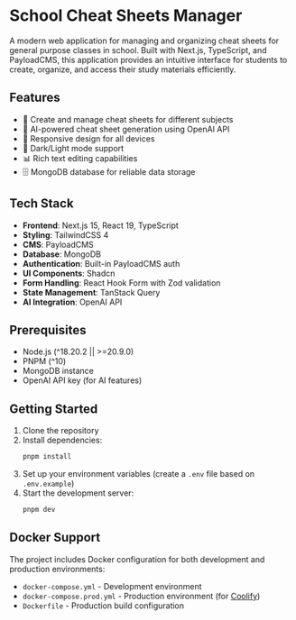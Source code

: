 # School Cheat Sheets Manager

A modern web application for managing and organizing cheat sheets for general purpose classes in school. Built with Next.js, TypeScript, and PayloadCMS, this application provides an intuitive interface for students to create, organize, and access their study materials efficiently.

## Features

- 📝 Create and manage cheat sheets for different subjects
- 🤖 AI-powered cheat sheet generation using OpenAI API
- 📱 Responsive design for all devices
- 🌙 Dark/Light mode support
- 📊 Rich text editing capabilities
- 🗄️ MongoDB database for reliable data storage

## Tech Stack

- **Frontend**: Next.js 15, React 19, TypeScript
- **Styling**: TailwindCSS 4
- **CMS**: PayloadCMS
- **Database**: MongoDB
- **Authentication**: Built-in PayloadCMS auth
- **UI Components**: Shadcn
- **Form Handling**: React Hook Form with Zod validation
- **State Management**: TanStack Query
- **AI Integration**: OpenAI API

## Prerequisites

- Node.js (^18.20.2 || >=20.9.0)
- PNPM (^10)
- MongoDB instance
- OpenAI API key (for AI features)

## Getting Started

1. Clone the repository
2. Install dependencies:
   ```bash
   pnpm install
   ```
3. Set up your environment variables (create a `.env` file based on `.env.example`)
4. Start the development server:
   ```bash
   pnpm dev
   ```

## Docker Support

The project includes Docker configuration for both development and production environments:

- `docker-compose.yml` - Development environment
- `docker-compose.prod.yml` - Production environment (for [Coolify](https://coolify.io))
- `Dockerfile` - Production build configuration